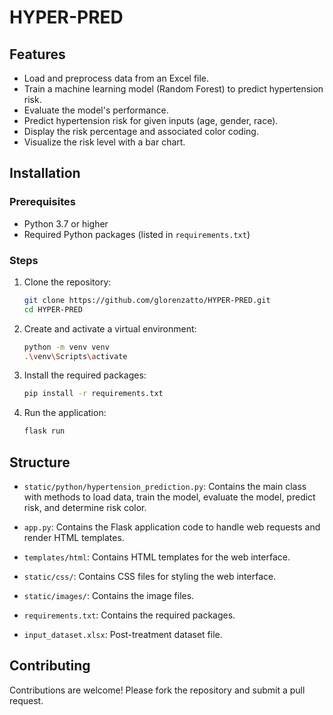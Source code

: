 # HYPER-PRED

## Features

- Load and preprocess data from an Excel file.
- Train a machine learning model (Random Forest) to predict hypertension risk.
- Evaluate the model's performance.
- Predict hypertension risk for given inputs (age, gender, race).
- Display the risk percentage and associated color coding.
- Visualize the risk level with a bar chart.

## Installation

### Prerequisites

- Python 3.7 or higher
- Required Python packages (listed in `requirements.txt`)

### Steps

1. Clone the repository:
   ```bash
   git clone https://github.com/glorenzatto/HYPER-PRED.git
   cd HYPER-PRED
   
2. Create and activate a virtual environment:
   ```bash
   python -m venv venv
   .\venv\Scripts\activate

3. Install the required packages:
   ```bash
   pip install -r requirements.txt

4. Run the application:
   ```bash
   flask run
   
## Structure

- `static/python/hypertension_prediction.py`: Contains the main class with methods to load data, train the model, evaluate the model, predict risk, and determine risk color.

- `app.py`: Contains the Flask application code to handle web requests and render HTML templates.

- `templates/html`: Contains HTML templates for the web interface.

- `static/css/`: Contains CSS files for styling the web interface.

- `static/images/`: Contains the image files.

- `requirements.txt`: Contains the required packages.

- `input_dataset.xlsx`: Post-treatment dataset file.

## Contributing

Contributions are welcome! Please fork the repository and submit a pull request.

